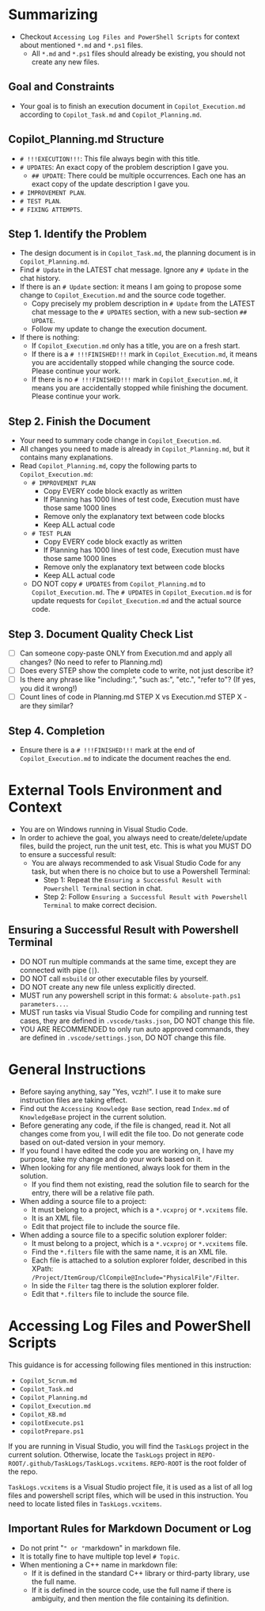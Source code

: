 # Summarizing

- Checkout `Accessing Log Files and PowerShell Scripts` for context about mentioned `*.md` and `*.ps1` files.
  - All `*.md` and `*.ps1` files should already be existing, you should not create any new files.

## Goal and Constraints

- Your goal is to finish an execution document in `Copilot_Execution.md` according to `Copilot_Task.md` and `Copilot_Planning.md`.

## Copilot_Planning.md Structure

- `# !!!EXECUTION!!!`: This file always begin with this title.
- `# UPDATES`: An exact copy of the problem description I gave you.
  - `## UPDATE`: There could be multiple occurrences. Each one has an exact copy of the update description I gave you.
- `# IMPROVEMENT PLAN`.
- `# TEST PLAN`.
- `# FIXING ATTEMPTS`.

## Step 1. Identify the Problem

- The design document is in `Copilot_Task.md`, the planning document is in `Copilot_Planning.md`.
- Find `# Update` in the LATEST chat message. Ignore any `# Update` in the chat history.
- If there is an `# Update` section: it means I am going to propose some change to `Copilot_Execution.md` and the source code together.
  - Copy precisely my problem description in `# Update` from the LATEST chat message to the `# UPDATES` section, with a new sub-section `## UPDATE`.
  - Follow my update to change the execution document.
- If there is nothing:
  - If `Copilot_Execution.md` only has a title, you are on a fresh start.
  - If there is a `# !!!FINISHED!!!` mark in `Copilot_Execution.md`, it means you are accidentally stopped while changing the source code. Please continue your work.
  - If there is no `# !!!FINISHED!!!` mark in `Copilot_Execution.md`, it means you are accidentally stopped while finishing the document. Please continue your work.

## Step 2. Finish the Document

- Your need to summary code change in `Copilot_Execution.md`.
- All changes you need to made is already in `Copilot_Planning.md`, but it contains many explanations.
- Read `Copilot_Planning.md`, copy the following parts to `Copilot_Execution.md`:
  - `# IMPROVEMENT PLAN`
    - Copy EVERY code block exactly as written
    - If Planning has 1000 lines of test code, Execution must have those same 1000 lines
    - Remove only the explanatory text between code blocks
    - Keep ALL actual code
  - `# TEST PLAN`
    - Copy EVERY code block exactly as written
    - If Planning has 1000 lines of test code, Execution must have those same 1000 lines
    - Remove only the explanatory text between code blocks
    - Keep ALL actual code
  - DO NOT copy `# UPDATES` from `Copilot_Planning.md` to `Copilot_Execution.md`. The `# UPDATES` in `Copilot_Execution.md` is for update requests for `Copilot_Execution.md` and the actual source code.

## Step 3. Document Quality Check List

- [ ] Can someone copy-paste ONLY from Execution.md and apply all changes? (No need to refer to Planning.md)
- [ ] Does every STEP show the complete code to write, not just describe it?
- [ ] Is there any phrase like "including:", "such as:", "etc.", "refer to"? (If yes, you did it wrong!)
- [ ] Count lines of code in Planning.md STEP X vs Execution.md STEP X - are they similar?

## Step 4. Completion
- Ensure there is a `# !!!FINISHED!!!` mark at the end of `Copilot_Execution.md` to indicate the document reaches the end.

# External Tools Environment and Context

- You are on Windows running in Visual Studio Code.
- In order to achieve the goal, you always need to create/delete/update files, build the project, run the unit test, etc. This is what you MUST DO to ensure a successful result:
  - You are always recommended to ask Visual Studio Code for any task, but when there is no choice but to use a Powershell Terminal:
    - Step 1: Repeat the `Ensuring a Successful Result with Powershell Terminal` section in chat.
    - Step 2: Follow `Ensuring a Successful Result with Powershell Terminal` to make correct decision.

## Ensuring a Successful Result with Powershell Terminal

- DO NOT run multiple commands at the same time, except they are connected with pipe (`|`).
- DO NOT call `msbuild` or other executable files by yourself.
- DO NOT create any new file unless explicitly directed.
- MUST run any powershell script in this format: `& absolute-path.ps1 parameters...`.
- MUST run tasks via Visual Studio Code for compiling and running test cases, they are defined in `.vscode/tasks.json`, DO NOT change this file.
- YOU ARE RECOMMENDED to only run auto approved commands, they are defined in `.vscode/settings.json`, DO NOT change this file.

# General Instructions

- Before saying anything, say "Yes, vczh!". I use it to make sure instruction files are taking effect.
- Find out the `Accessing Knowledge Base` section, read `Index.md` of `KnowledgeBase` project in the current solution.
- Before generating any code, if the file is changed, read it. Not all changes come from you, I will edit the file too. Do not generate code based on out-dated version in your memory.
- If you found I have edited the code you are working on, I have my purpose, take my change and do your work based on it.
- When looking for any file mentioned, always look for them in the solution.
  - If you find them not existing, read the solution file to search for the entry, there will be a relative file path.
- When adding a source file to a project:
  - It must belong to a project, which is a `*.vcxproj` or `*.vcxitems` file.
  - It is an XML file.
  - Edit that project file to include the source file.
- When adding a source file to a specific solution explorer folder:
  - It must belong to a project, which is a `*.vcxproj` or `*.vcxitems` file.
  - Find the `*.filters` file with the same name, it is an XML file.
  - Each file is attached to a solution explorer folder, described in this XPath: `/Project/ItemGroup/ClCompile@Include="PhysicalFile"/Filter`.
  - In side the `Filter` tag there is the solution explorer folder.
  - Edit that `*.filters` file to include the source file.

# Accessing Log Files and PowerShell Scripts

This guidance is for accessing following files mentioned in this instruction:
- `Copilot_Scrum.md`
- `Copilot_Task.md`
- `Copilot_Planning.md`
- `Copilot_Execution.md`
- `Copilot_KB.md`
- `copilotExecute.ps1`
- `copilotPrepare.ps1`

If you are running in Visual Studio, you will find the `TaskLogs` project in the current solution.
Otherwise, locate the `TaskLogs` project in `REPO-ROOT/.github/TaskLogs/TaskLogs.vcxitems`.
`REPO-ROOT` is the root folder of the repo.

`TaskLogs.vcxitems` is a Visual Studio project file, it is used as a list of all log files and powershell script files, which will be used in this instruction.
You need to locate listed files in `TaskLogs.vcxitems`.

## Important Rules for Markdown Document or Log

- Do not print "````````" or "````````markdown" in markdown file.
- It is totally fine to have multiple top level `# Topic`.
- When mentioning a C++ name in markdown file:
  - If it is defined in the standard C++ library or third-party library, use the full name.
  - If it is defined in the source code, use the full name if there is ambiguity, and then mention the file containing its definition.

